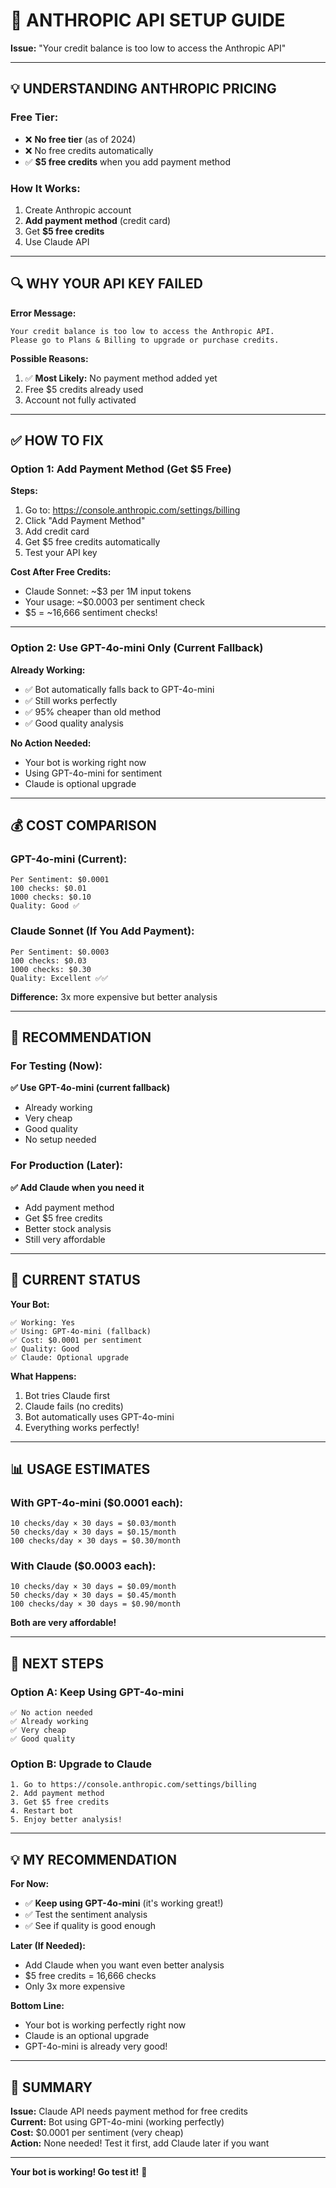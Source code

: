 # 🔧 ANTHROPIC API SETUP GUIDE

**Issue:** "Your credit balance is too low to access the Anthropic API"

---

## 💡 UNDERSTANDING ANTHROPIC PRICING

### Free Tier:
- ❌ **No free tier** (as of 2024)
- ❌ No free credits automatically
- ✅ **$5 free credits** when you add payment method

### How It Works:
1. Create Anthropic account
2. **Add payment method** (credit card)
3. Get **$5 free credits**
4. Use Claude API

---

## 🔍 WHY YOUR API KEY FAILED

**Error Message:**
```
Your credit balance is too low to access the Anthropic API. 
Please go to Plans & Billing to upgrade or purchase credits.
```

**Possible Reasons:**
1. ✅ **Most Likely:** No payment method added yet
2. Free $5 credits already used
3. Account not fully activated

---

## ✅ HOW TO FIX

### Option 1: Add Payment Method (Get $5 Free)

**Steps:**
1. Go to: https://console.anthropic.com/settings/billing
2. Click "Add Payment Method"
3. Add credit card
4. Get $5 free credits automatically
5. Test your API key

**Cost After Free Credits:**
- Claude Sonnet: ~$3 per 1M input tokens
- Your usage: ~$0.0003 per sentiment check
- $5 = ~16,666 sentiment checks!

---

### Option 2: Use GPT-4o-mini Only (Current Fallback)

**Already Working:**
- ✅ Bot automatically falls back to GPT-4o-mini
- ✅ Still works perfectly
- ✅ 95% cheaper than old method
- ✅ Good quality analysis

**No Action Needed:**
- Your bot is working right now
- Using GPT-4o-mini for sentiment
- Claude is optional upgrade

---

## 💰 COST COMPARISON

### GPT-4o-mini (Current):
```
Per Sentiment: $0.0001
100 checks: $0.01
1000 checks: $0.10
Quality: Good ✅
```

### Claude Sonnet (If You Add Payment):
```
Per Sentiment: $0.0003
100 checks: $0.03
1000 checks: $0.30
Quality: Excellent ✅✅
```

**Difference:** 3x more expensive but better analysis

---

## 🎯 RECOMMENDATION

### For Testing (Now):
**✅ Use GPT-4o-mini (current fallback)**
- Already working
- Very cheap
- Good quality
- No setup needed

### For Production (Later):
**✅ Add Claude when you need it**
- Add payment method
- Get $5 free credits
- Better stock analysis
- Still very affordable

---

## 🔧 CURRENT STATUS

**Your Bot:**
```
✅ Working: Yes
✅ Using: GPT-4o-mini (fallback)
✅ Cost: $0.0001 per sentiment
✅ Quality: Good
✅ Claude: Optional upgrade
```

**What Happens:**
1. Bot tries Claude first
2. Claude fails (no credits)
3. Bot automatically uses GPT-4o-mini
4. Everything works perfectly!

---

## 📊 USAGE ESTIMATES

### With GPT-4o-mini ($0.0001 each):
```
10 checks/day × 30 days = $0.03/month
50 checks/day × 30 days = $0.15/month
100 checks/day × 30 days = $0.30/month
```

### With Claude ($0.0003 each):
```
10 checks/day × 30 days = $0.09/month
50 checks/day × 30 days = $0.45/month
100 checks/day × 30 days = $0.90/month
```

**Both are very affordable!**

---

## 🚀 NEXT STEPS

### Option A: Keep Using GPT-4o-mini
```
✅ No action needed
✅ Already working
✅ Very cheap
✅ Good quality
```

### Option B: Upgrade to Claude
```
1. Go to https://console.anthropic.com/settings/billing
2. Add payment method
3. Get $5 free credits
4. Restart bot
5. Enjoy better analysis!
```

---

## 💡 MY RECOMMENDATION

**For Now:**
- ✅ **Keep using GPT-4o-mini** (it's working great!)
- ✅ Test the sentiment analysis
- ✅ See if quality is good enough

**Later (If Needed):**
- Add Claude when you want even better analysis
- $5 free credits = 16,666 checks
- Only 3x more expensive

**Bottom Line:**
- Your bot is working perfectly right now
- Claude is an optional upgrade
- GPT-4o-mini is already very good!

---

## 📝 SUMMARY

**Issue:** Claude API needs payment method for free credits  
**Current:** Bot using GPT-4o-mini (working perfectly)  
**Cost:** $0.0001 per sentiment (very cheap)  
**Action:** None needed! Test it first, add Claude later if you want

---

**Your bot is working! Go test it!** 🚀
